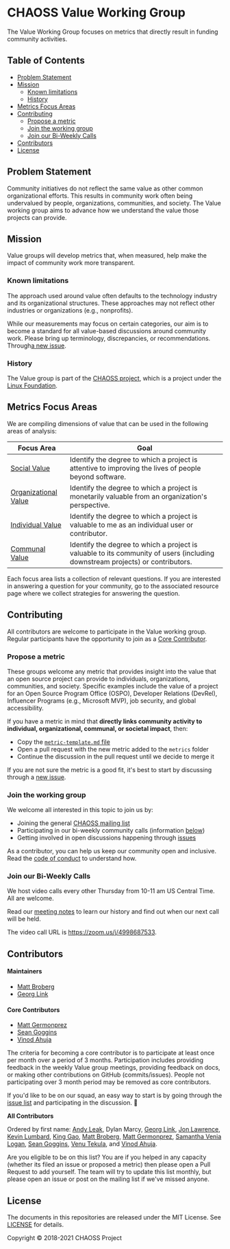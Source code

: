 # CHAOSS Value Working Group

The Value Working Group focuses on metrics that directly result in funding community activities.

## Table of Contents

  - [Problem Statement](#problem-statement)
  - [Mission](#mission)
    - [Known limitations](#known-limitations)
    - [History](#history)
  - [Metrics Focus Areas](#metrics-focus-areas)
  - [Contributing](#contributing)
    - [Propose a metric](#propose-a-metric)
    - [Join the working group](#join-the-working-group)
    - [Join our Bi-Weekly Calls](#Join-our-bi-weekly-calls)
  - [Contributors](#contributors)
  - [License](#license)

## Problem Statement 

Community initiatives do not reflect the same value as other common organizational efforts. This results in community work often being undervalued by people, organizations, communities, and society. The Value working group aims to advance how we understand the value those projects can provide.  

## Mission

Value groups will develop metrics that, when measured, help make the impact of community work more transparent. 

### Known limitations

The approach used around value often defaults to the technology industry and its organizational structures. These approaches may not reflect other industries or organizations (e.g., nonprofits). 

While our measurements may focus on certain categories, our aim is to become a standard for all value-based discussions around community work. Please bring up terminology, discrepancies, or recommendations. Through[a new issue](https://github.com/chaoss/wg-value/issues).

### History 

The Value group is part of the [CHAOSS project](https://chaoss.community/), which is a project under the [Linux Foundation](https://www.linuxfoundation.org/).

## Metrics Focus Areas

We are compiling dimensions of value that can be used in the following areas of analysis:

| Focus Area | Goal |
| --- | --- |
|[Social Value](focus-areas/social-value/) | Identify the degree to which a project is attentive to improving the lives of people beyond software.|
|[Organizational Value](focus-areas/organizational-value/) | Identify the degree to which a project is monetarily valuable from an organization's perspective.|
|[Individual Value](focus-areas/individual-value/) | Identify the degree to which a project is valuable to me as an individual user or contributor.|
|[Communal Value](focus-areas/communal-value/) | Identify the degree to which a project is valuable to its community of users (including downstream projects) or contributors.|

Each focus area lists a collection of relevant questions. If you are interested in answering a question for your community, go to the associated resource page where we collect strategies for answering the question.

## Contributing

All contributors are welcome to participate in the Value working group. Regular participants have the opportunity to join as a [Core Contributor](#core-contributors). 

### Propose a metric

These groups welcome any metric that provides insight into the value that an open source project can provide to individuals, organizations, communities, and society. Specific examples include the value of a project for an Open Source Program Office (OSPO), Developer Relations (DevRel), Influencer Programs (e.g., Microsoft MVP), job security, and global accessibility. 

If you have a metric in mind that **directly links community activity to individual, organizational, communal, or societal impact**, then:

- Copy the [`metric-template.md` file](https://github.com/chaoss/metrics/blob/master/resources/metrics-template.md)
- Open a pull request with the new metric added to the `metrics` folder
- Continue the discussion in the pull request until we decide to merge it

If you are not sure the metric is a good fit, it's best to start by discussing through a [new issue](https://github.com/chaoss/wg-value/issues).

### Join the working group

We welcome all interested in this topic to join us by:

* Joining the general [CHAOSS mailing list](https://lists.linuxfoundation.org/mailman/listinfo/chaoss)
* Participating in our bi-weekly community calls (information [below](https://github.com/chaoss/wg-value#join-our-weekly-calls))
* Getting involved in open discussions happening through [issues](https://github.com/chaoss/wg-value/issues)

As a contributor, you can help us keep our community open and inclusive. Read the [code of conduct](code-of-conduct.md) to understand how.

### Join our Bi-Weekly Calls 

We host video calls every other Thursday from 10-11 am US Central Time.  All are welcome.

Read our [meeting notes][notes] to learn our history and find out when our next call will be held.

[notes]: https://docs.google.com/document/d/1Bf6a1Ywi4m0Ywo4vuBBp3Q9_AA_QKbWf99WxAqRbpMw/edit

The video call URL is https://zoom.us/j/4998687533.  

## Contributors

#### Maintainers

- [Matt Broberg](https://github.com/mbbroberg)
- [Georg Link](https://github.com/georglink)

#### Core Contributors

- [Matt Germonprez](https://github.com/germonprez)
- [Sean Goggins](https://github.com/sgoggins)
- [Vinod Ahuja](https://github.com/vinodkahuja)

The criteria for becoming a core contributor is to participate at least once per month over a period of 3 months. Participation includes providing feedback in the weekly Value group meetings, providing feedback on docs, or making other contributions on GitHub (commits/issues). People not participating over 3 month period may be removed as core contributors.

If you'd like to be on our squad, an easy way to start is by going through the
[issue list](https://github.com/chaoss/wg-value/issues) and participating in the discussion. :tada:

**All Contributors**

Ordered by first name: 
[Andy Leak](https://github.com/andyl),
Dylan Marcy, 
[Georg Link](https://github.com/georglink),
[Jon Lawrence](https://github.com/Jon-Neoworks),
[Kevin Lumbard](https://github.com/klumb),
[King Gao](https://github.com/king-gao), 
[Matt Broberg](https://github.com/mbbroberg),
[Matt Germonprez](https://github.com/germonprez),
[Samantha Venia Logan](https://github.com/samanthavenialogan),
[Sean Goggins](https://github.com/sgoggins),
[Venu Tekula](https://github.com/vchrombie),
and [Vinod Ahuja](https://github.com/vinodkahuja).

Are you eligible to be on this list? You are if you helped in any capacity (whether its filed an issue or proposed a metric) then please open a Pull Request to add yourself. The team will try to update this list monthly, but please open an issue or post on the mailing list if we've missed anyone.

## License

The documents in this repositories are released under the MIT License. See [LICENSE](LICENSE) for details.

Copyright © 2018-2021 CHAOSS Project
